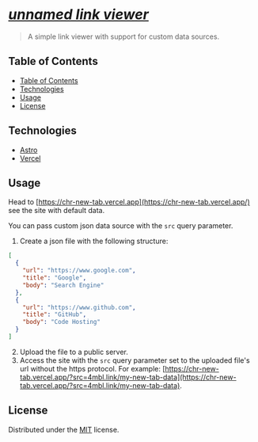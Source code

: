 # [_unnamed link viewer_](https://chr-new-tab.vercel.app/)
> A simple link viewer with support for custom data sources.


## Table of Contents
* [Table of Contents](#table-of-contents)
* [Technologies](#technologies)
* [Usage](#usage)
* [License](#license)


## Technologies
* [Astro](https://astro.build/)
* [Vercel](https://vercel.com/)


## Usage
Head to [https://chr-new-tab.vercel.app](https://chr-new-tab.vercel.app/) see the site with default data.

You can pass custom json data source with the `src` query parameter.

1. Create a json file with the following structure:
```json
[
  {
    "url": "https://www.google.com",
    "title": "Google",
    "body": "Search Engine"
  },
  {
    "url": "https://www.github.com",
    "title": "GitHub",
    "body": "Code Hosting"
  }
]
```

2. Upload the file to a public server.
3. Access the site with the `src` query parameter set to the uploaded file's url without the https protocol. For example: [https://chr-new-tab.vercel.app/?src=4mbl.link/my-new-tab-data](https://chr-new-tab.vercel.app/?src=4mbl.link/my-new-tab-data).


## License
Distributed under the [MIT](https://choosealicense.com/licenses/mit/) license.
